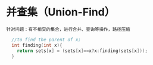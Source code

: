 # 并查集（Union-Find）

`针对问题：有不相交的集合，进行合并、查询等操作，路径压缩`



```C++
  //to find the parent of x;
  int finding(int x){
    return sets[x] = (sets[x]==x?x:finding(sets[x]));
  }
```

